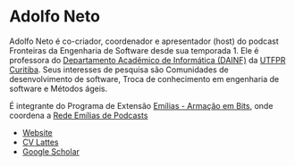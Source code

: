 # Adolfo Neto




Adolfo Neto é co-criador, coordenador e apresentador (host) do podcast Fronteiras da Engenharia de Software desde sua temporada 1. 
Ele é professora do [Departamento Acadêmico de Informática (DAINF)](https://utfpr.curitiba.br/dainf) da [UTFPR Curitiba](https://www.utfpr.edu.br/campus/curitiba). Seus interesses de pesquisa são Comunidades de desenvolvimento de software, Troca de conhecimento em engenharia de software e Métodos ágeis.

É integrante do Programa de Extensão [Emílias - Armação em Bits](https://utfpr.curitiba.br/emilias/), onde coordena a [Rede Emílias de Podcasts](https://fronteirases.github.io/redeemilias/)


- [Website](https://adolfont.github.io/)
- [CV Lattes](http://lattes.cnpq.br/0071119715272492)
- [Google Scholar](https://scholar.google.com.br/citations?user=R7hC3-wAAAAJ)
